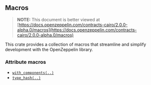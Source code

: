 ## Macros

> **NOTE:** This document is better viewed at [https://docs.openzeppelin.com/contracts-cairo/2.0.0-alpha.0/macros](https://docs.openzeppelin.com/contracts-cairo/2.0.0-alpha.0/macros)

This crate provides a collection of macros that streamline and simplify development with the OpenZeppelin library.

### Attribute macros

- [`with_components(..)`](https://docs.openzeppelin.com/contracts-cairo/2.0.0-alpha.0/macros/with_components)
- [`type_hash(..)`](https://docs.openzeppelin.com/contracts-cairo/2.0.0-alpha.0/macros/type_hash)
